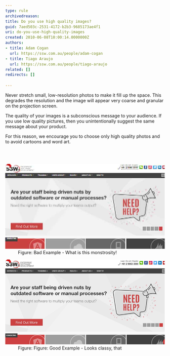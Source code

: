 ```yaml
---
type: rule
archivedreason: 
title: Do you use high quality images?
guid: 7aed503c-2531-4172-b2b3-9685173ae4f1
uri: do-you-use-high-quality-images
created: 2010-06-08T10:00:14.0000000Z
authors:
- title: Adam Cogan
  url: https://ssw.com.au/people/adam-cogan
- title: Tiago Araujo
  url: https://ssw.com.au/people/tiago-araujo
related: []
redirects: []

---
```




  <p>Never stretch small, low-resolution photos to make it fill up the space. This degrades the resolution and the image will appear very coarse and granular on the projection screen.<br></p>
<p>The quality of your images is a subconscious message to your audience. If you use low quality pictures, then you unintentionally suggest the same message about your product.</p>
<p>For this reason, we encourage you to choose only high quality photos and to avoid cartoons and word art.</p>

<br><excerpt class='endintro'></excerpt><br>
<dl class="badImage"><dt><img src="low-quality.jpg" alt="low-quality.jpg" /></dt><dd>Figure: Bad Example - What is this monstrosity!</dd></dl><dl class="goodImage"><dt><img src="high-quality.jpg" alt="high-quality.jpg" /></dt><dd>Figure: Figure: Good Example - Looks classy, that</dd></dl>​<br>


